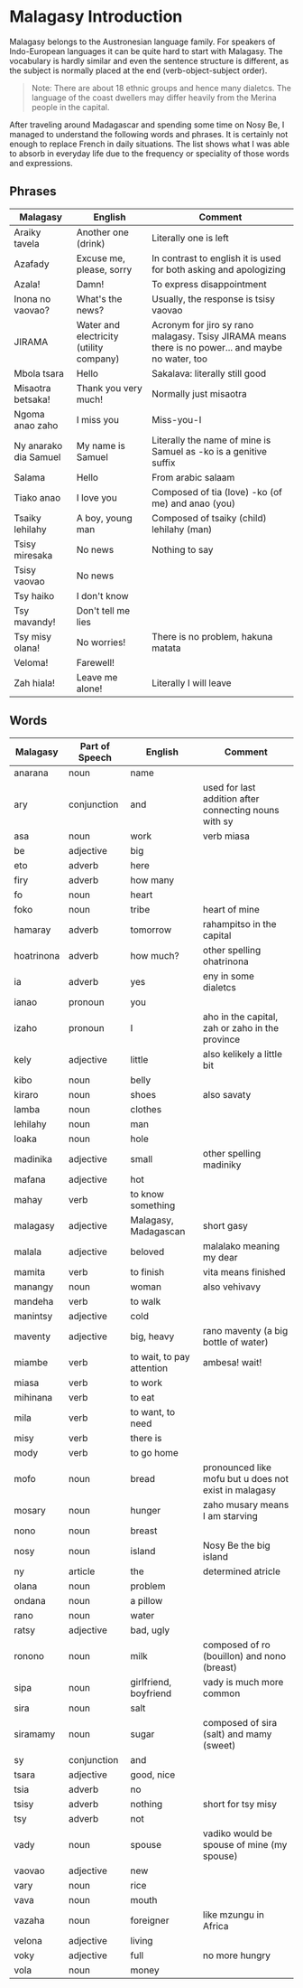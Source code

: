 
# Malagasy Introduction
Malagasy belongs to the Austronesian language family. 
For speakers of Indo-European languages it can be quite hard to start with Malagasy.
The vocabulary is hardly similar and even the sentence structure is different, 
as the subject is normally placed at the end (verb-object-subject order).

> Note: There are about 18 ethnic groups and hence many dialetcs. The language of the coast dwellers may differ heavily from the Merina people in the capital.

After traveling around Madagascar and spending some time on Nosy Be, 
I managed to understand the following words and phrases.
It is certainly not enough to replace French in daily situations. 
The list shows what I was able to absorb in everyday life due to the frequency or speciality 
of those words and expressions.


## Phrases

| Malagasy             | English              | Comment              |
-----------------------|----------------------|-----------------------
| Araiky tavela        | Another one (drink)  | Literally one is left |
| Azafady              | Excuse me, please, sorry | In contrast to english it is used for both asking and apologizing |
| Azala!               | Damn!                | To express disappointment |
| Inona no vaovao?     | What's the news?     | Usually, the response is tsisy vaovao |
| JIRAMA               | Water and electricity (utility company) | Acronym for jiro sy rano malagasy. Tsisy JIRAMA means there is no power... and maybe no water, too |
| Mbola tsara          | Hello                | Sakalava: literally still good |
| Misaotra betsaka!    | Thank you very much! | Normally just misaotra |
| Ngoma anao zaho      | I miss you           | Miss-you-I           |
| Ny anarako dia Samuel | My name is Samuel    | Literally the name of mine is Samuel as -ko is a genitive suffix |
| Salama               | Hello                | From arabic salaam   |
| Tiako anao           | I love you           | Composed of tia (love) -ko (of me) and anao (you) |
| Tsaiky lehilahy      | A boy, young man     | Composed of tsaiky (child) lehilahy (man) |
| Tsisy miresaka       | No news              | Nothing to say       |
| Tsisy vaovao         | No news              |                      |
| Tsy haiko            | I don't know         |                      |
| Tsy mavandy!         | Don't tell me lies   |                      |
| Tsy misy olana!      | No worries!          | There is no problem, hakuna matata |
| Veloma!              | Farewell!            |                      |
| Zah hiala!           | Leave me alone!      | Literally I will leave |

## Words

| Malagasy             | Part of Speech       | English              | Comment              |
-----------------------|----------------------|----------------------|-----------------------
| anarana              | noun                 | name                 |                      |
| ary                  | conjunction          | and                  | used for last addition after connecting nouns with sy |
| asa                  | noun                 | work                 | verb miasa           |
| be                   | adjective            | big                  |                      |
| eto                  | adverb               | here                 |                      |
| firy                 | adverb               | how many             |                      |
| fo                   | noun                 | heart                |                      |
| foko                 | noun                 | tribe                | heart of mine        |
| hamaray              | adverb               | tomorrow             | rahampitso in the capital |
| hoatrinona           | adverb               | how much?            | other spelling ohatrinona |
| ia                   | adverb               | yes                  | eny in some dialetcs |
| ianao                | pronoun              | you                  |                      |
| izaho                | pronoun              | I                    | aho in the capital, zah or zaho in the province |
| kely                 | adjective            | little               | also kelikely a little bit |
| kibo                 | noun                 | belly                |                      |
| kiraro               | noun                 | shoes                | also savaty          |
| lamba                | noun                 | clothes              |                      |
| lehilahy             | noun                 | man                  |                      |
| loaka                | noun                 | hole                 |                      |
| madinika             | adjective            | small                | other spelling madiniky |
| mafana               | adjective            | hot                  |                      |
| mahay                | verb                 | to know something    |                      |
| malagasy             | adjective            | Malagasy, Madagascan | short gasy           |
| malala               | adjective            | beloved              | malalako meaning my dear |
| mamita               | verb                 | to finish            | vita means finished  |
| manangy              | noun                 | woman                | also vehivavy        |
| mandeha              | verb                 | to walk              |                      |
| manintsy             | adjective            | cold                 |                      |
| maventy              | adjective            | big, heavy           | rano maventy (a big bottle of water) |
| miambe               | verb                 | to wait, to pay attention | ambesa! wait!        |
| miasa                | verb                 | to work              |                      |
| mihinana             | verb                 | to eat               |                      |
| mila                 | verb                 | to want, to need     |                      |
| misy                 | verb                 | there is             |                      |
| mody                 | verb                 | to go home           |                      |
| mofo                 | noun                 | bread                | pronounced like mofu but u does not exist in malagasy |
| mosary               | noun                 | hunger               | zaho musary means I am starving |
| nono                 | noun                 | breast               |                      |
| nosy                 | noun                 | island               | Nosy Be the big island |
| ny                   | article              | the                  | determined atricle   |
| olana                | noun                 | problem              |                      |
| ondana               | noun                 | a pillow             |                      |
| rano                 | noun                 | water                |                      |
| ratsy                | adjective            | bad, ugly            |                      |
| ronono               | noun                 | milk                 | composed of ro (bouillon) and nono (breast) |
| sipa                 | noun                 | girlfriend, boyfriend | vady is much more common |
| sira                 | noun                 | salt                 |                      |
| siramamy             | noun                 | sugar                | composed of sira (salt) and mamy (sweet) |
| sy                   | conjunction          | and                  |                      |
| tsara                | adjective            | good, nice           |                      |
| tsia                 | adverb               | no                   |                      |
| tsisy                | adverb               | nothing              | short for tsy misy   |
| tsy                  | adverb               | not                  |                      |
| vady                 | noun                 | spouse               | vadiko would be spouse of mine (my spouse) |
| vaovao               | adjective            | new                  |                      |
| vary                 | noun                 | rice                 |                      |
| vava                 | noun                 | mouth                |                      |
| vazaha               | noun                 | foreigner            | like mzungu in Africa |
| velona               | adjective            | living               |                      |
| voky                 | adjective            | full                 | no more hungry       |
| vola                 | noun                 | money                |                      |
